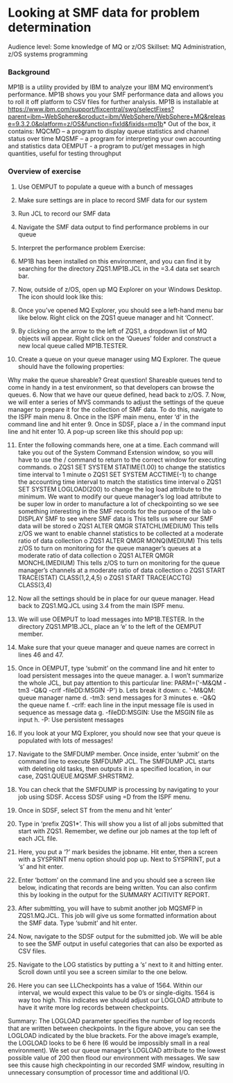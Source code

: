 # Looking at SMF data for problem determination
Audience level: Some knowledge of MQ or z/OS 
Skillset:  MQ Administration, z/OS systems programming


### Background
MP1B is a utility provided by IBM to analyze your IBM MQ environment’s performance. MP1B shows you your SMF performance data and allows you to roll it off platform to CSV files for further analysis.
MP1B is installable at https://www.ibm.com/support/fixcentral/swg/selectFixes?parent=ibm~WebSphere&product=ibm/WebSphere/WebSphere+MQ&release=9.3.2.0&platform=z/OS&function=fixId&fixids=mp1b*
Out of the box, it contains:
MQCMD – a program to display queue statistics and channel status over time
MQSMF – a program for interpreting your own accounting and statistics data
OEMPUT - a program to put/get messages in high quantities, useful for testing throughput

### Overview of exercise

1.	Use OEMPUT to populate a queue with a bunch of messages
2.	Make sure settings are in place to record SMF data for our system
3.	Run JCL to record our SMF data 
4.	Navigate the SMF data output to find performance problems in our queue
5.	Interpret the performance problem
Exercise:
1.	MP1B has been installed on this environment, and you can find it by searching for the directory ZQS1.MP1B.JCL in the =3.4 data set search bar.
 
2.	Now, outside of z/OS, open up MQ Explorer on your Windows Desktop. The icon should look like this:

3.	Once you’ve opened MQ Explorer, you should see a left-hand menu bar like below. Right click on the ZQS1 queue manager and hit ‘Connect’.


4.	By clicking on the arrow to the left of ZQS1, a dropdown list of MQ objects will appear. Right click on the ‘Queues’ folder and construct a new local queue called MP1B.TESTER.

5.	Create a queue on your queue manager using MQ Explorer. The queue should have the following properties: 

Why make the queue shareable? Great question! Shareable queues tend to come in handy in a test environment, so that developers can browse the queues.
6.	Now that we have our queue defined, head back to z/OS. 
7.	Now, we will enter a series of MVS commands to adjust the settings of the queue manager to prepare it for the collection of SMF data. To do this, navigate to the ISPF main menu
8.	Once in the ISPF main menu, enter ‘d’ in the command line and hit enter
9.	Once in SDSF, place a / in the command input line and hit enter
10.	A pop-up screen like this should pop up:

11.	Enter the following commands here, one at a time. Each command will take you out of the System Command Extension window, so you will have to use the / command to return to the correct window for executing commands.
o	ZQS1 SET SYSTEM STATIME(1.00) to change the statistics time interval to 1 minute
o	ZQS1 SET SYSTEM ACCTIME(-1) to change the accounting time interval to match the statistics time interval
o	ZQS1 SET SYSTEM LOGLOAD(200) to change the log load attribute to the minimum. 
We want to modify our queue manager’s log load attribute to be super low in order to manufacture a lot of checkpointing so we see something interesting in the SMF records for the purpose of the lab
o	DISPLAY SMF to see where SMF data is 
This tells us where our SMF data will be stored
o	ZQS1 ALTER QMGR STATCHL(MEDIUM)
This tells z/OS we want to enable channel statistics to be collected at a moderate ratio of data collection
o	ZQS1 ALTER QMGR MONQ(MEDIUM)
This tells z/OS to turn on monitoring for the queue manager’s queues at a moderate ratio of data collection
o	ZQS1 ALTER QMGR MONCHL(MEDIUM)
This tells z/OS to turn on monitoring for the queue manager’s channels at a moderate ratio of data collection
o	ZQS1 START TRACE(STAT) CLASS(1,2,4,5)
o	ZQS1 START TRACE(ACCTG) CLASS(3,4)

12.	Now all the settings should be in place for our queue manager. Head back to ZQS1.MQ.JCL using 3.4 from the main ISPF menu. 

13.	We will use OEMPUT to load messages into MP1B.TESTER. In the directory ZQS1.MP1B.JCL, place an ‘e’ to the left of the OEMPUT member. 
 
14.	Make sure that your queue manager and queue names are correct in lines 46 and 47.
15.	Once in OEMPUT, type ‘submit’ on the command line and hit enter to load persistent messages into the queue manager.
a.	I won’t summarize the whole JCL, but pay attention to this particular line:  PARM=('-M&QM -tm3 -Q&Q -crlf -fileDD:MSGIN -P') 
b.	Lets break it down:
c.	'-M&QM: queue manager name
d.	-tm3: send messages for 3 minutes
e.	-Q&Q the queue name 
f.	-crlf: each line in the input message file is used in sequence as message data
g.	-fileDD:MSGIN: Use the MSGIN file as input 
h.	-P: Use persistent messages
16.	If you look at your MQ Explorer, you should now see that your queue is populated with lots of messages! 


17.	Navigate to the SMFDUMP member. Once inside, enter ‘submit’ on the command line to execute SMFDUMP JCL. The SMFDUMP JCL starts with deleting old tasks, then outputs it in a specified location, in our case, ZQS1.QUEUE.MQSMF.SHRSTRM2.
 
18.	You can check that the SMFDUMP is processing by navigating to your job using SDSF. Access SDSF using =D from the ISPF menu.
19.	Once in SDSF, select ST from the menu and hit ‘enter’
20.	Type in ‘prefix ZQS1*’. This will show you a list of all jobs submitted that start with ZQS1. Remember, we define our job names at the top left of each JCL file.  
21.	Here, you put a ‘?’ mark besides the jobname. Hit enter, then a screen with a SYSPRINT menu option should pop up. Next to SYSPRINT, put a ‘s’ and hit enter.
22.	Enter ‘bottom’ on the command line and you should see a screen like below, indicating that records are being written. You can also confirm this by looking in the output for the SUMMARY ACITIVITY REPORT.
 
23.	After submitting, you will have to submit another job MQSMFP in ZQS1.MQ.JCL. This job will give us some formatted information about the SMF data. Type ‘submit’ and hit enter.

 

24.	Now, navigate to the SDSF output for the submitted job. We will be able to see the SMF output in useful categories that can also be exported as CSV files.
 

25.	Navigate to the LOG statistics by putting a ‘s’ next to it and hitting enter. Scroll down until you see a screen similar to the one below. 
26.	Here you can see LLCheckpoints has a value of 1564. Within our interval, we would expect this value to be 0’s or single-digits. 1564 is way too high. This indicates we should adjust our LOGLOAD attribute to have it write more log records between checkpoints.
 
Summary:
The LOGLOAD parameter specifies the number of log records that are written between checkpoints. In the figure above, you can see the LOGLOAD indicated by the blue brackets. For the above image’s example, the LOGLOAD looks to be 6 here (6 would be impossibly small in a real environment).
We set our queue manager’s LOGLOAD attribute to the lowest possible value of 200 then flood our environment with messages. We saw see this cause high checkpointing in our recorded SMF window, resulting in unnecessary consumption of processor time and additional I/O.






